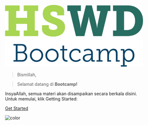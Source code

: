 <!-- logo -->
![logo](_assets/logo.svg)

> Bismillah,

> Selamat datang di **Bootcamp!**

InsyaAllah, semua materi akan disampaikan secara berkala disini.  
Untuk memulai, klik Getting Started:

[Get Started](/day1.md)

<!-- background color -->
![color](#fff)